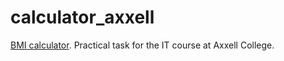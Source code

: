 # calculator_axxell
[BMI calculator](https://alexandrtsoy.github.io/calculator_axxell/). Practical task for the IT course at Axxell College.
